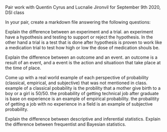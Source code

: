 Pair work with Quentin Cyrus and Lucnalie Jironvil for September 9th 2020, DSI class


In your pair, create a markdown file answering the following questions:


Explain the difference between an experiment and a trial.
an experiment have a hypothesis and testing to support or reject the hypothesis.
In the other hand a trial is a test that is done after hypothesis is proven to work like a medication trial to test how high or low the dose of medication shouls be. 

Explain the difference between an outcome and an event.
an outcome is a result of an event, and a event is the action and situatioon that take place at the time of place.

Come up with a real world example of each perspective of probability (classical, empirical, and subjective) that was not mentioned in class.
example of a classical pobability is the probility that a mother give birth to a boy or a girl is 50/50.
the probability of getting technical job after graduate is base on experience is an example of empirical probability.
the probalitity of getting a job with no experience in a field is an example of subjective probability.


Explain the difference between descriptive and inferential statistics.
Explain the difference between frequentist and Bayesian statistics.